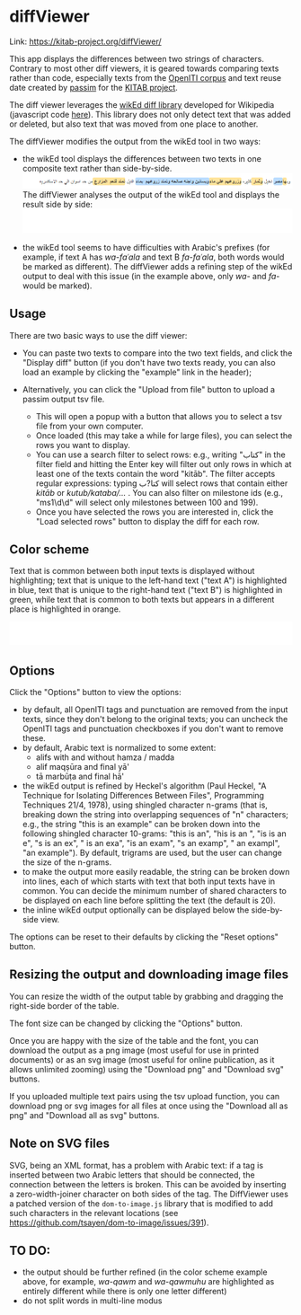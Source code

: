 # diffViewer

Link: https://kitab-project.org/diffViewer/

This app displays the differences between two strings of characters.
Contrary to most other diff viewers, it is geared towards comparing texts
rather than code, especially texts from the [OpenITI corpus](https://github.com/OpenITI)
and text reuse date created by [passim](https://github.com/dasmiq/passim) for the
[KITAB project](https://kitab-project.org).

The diff viewer leverages the [wikEd diff library](https://en.wikipedia.org/wiki/User:Cacycle/diff)
developed for Wikipedia (javascript code [here](https://en.wikipedia.org/wiki/User:Cacycle/diff.js)).
This library does not only detect text that was added or deleted, but also
text that was moved from one place to another.

The diffViewer modifies the output from the wikEd tool in two ways:

* the wikEd tool displays the differences between two texts in one
  composite text rather than side-by-side.
  ![wikEd: inline display](img/sample_text_wikEd.png)
  The diffViewer analyses the output of the wikEd tool and displays the
  result side by side:
  ![diffViewer: side-by-side display](img/sample_text_side_by_side.svg)

* the wikEd tool seems to have difficulties with Arabic's prefixes
(for example, if text A has *wa-faʿala* and text B *fa-faʿala*, both words would be
marked as different). The diffViewer adds a refining step of the wikEd
output to deal with this issue (in the example above, only *wa-* and *fa-* would
be marked).

## Usage

There are two basic ways to use the diff viewer:

* You can paste two texts to compare into the two text fields,
and click the "Display diff" button
(if you don't have two texts ready, you can also load an example by clicking
the "example" link in the header);

* Alternatively, you can click the "Upload from file" button to upload a passim
output tsv file.
  - This will open a popup with a button that allows you to select
a tsv file from your own computer.
  - Once loaded (this may take a while for large files), you can select the rows
  you want to display.
  - You can use a search filter to select rows: e.g., writing "كتاب" in the
  filter field and hitting the Enter key will filter out only rows in which at
  least one of the texts contain the word "kitāb". The filter accepts regular
  expressions: typing كتا?ب will select rows that contain either *kitāb*
  or *kutub/kataba/...* . You can also filter on milestone ids (e.g., "ms1\d\d"
  will select only milestones between 100 and 199).
  - Once you have selected the rows you are interested in, click the
  "Load selected rows" button to display the diff for each row.

## Color scheme

Text that is common between both input texts is displayed without highlighting;
text that is unique to the left-hand text ("text A") is highlighted in blue,
text that is unique to the right-hand text ("text B") is highlighted in green,
while text that is common to both texts but appears in a different place is
highlighted in orange.

![color scheme](img/color_scheme_sample.svg)

## Options

Click the "Options" button to view the options:

* by default, all OpenITI tags and punctuation are removed from the input texts,
since they don't belong to the original texts; you can uncheck the OpenITI tags
and punctuation checkboxes if you don't want to remove these.
* by default, Arabic text is normalized to some extent:
  - alifs with and without hamza / madda
  - alif maqṣūra and final yā'
  - tā marbūṭa and final hā'
* the wikEd output is refined by Heckel's algorithm (Paul Heckel, "A Technique
for Isolating Differences Between Files", Programming Techniques 21/4, 1978),
using shingled character n-grams (that is, breaking down the string into
overlapping sequences of "n" characters; e.g., the string "this is an example"
can be broken down into the following shingled character 10-grams: "this is an",
"his is an ", "is is an e", "s is an ex", " is an exa", "is an exam", "s an examp",
" an exampl", "an example"). By default, trigrams are used, but the user can
change the size of the n-grams.
* to make the output more easily readable, the string can be broken down into
lines, each of which starts with text that both input texts have in common.
You can decide the minimum number of shared characters to be displayed on each line
before splitting the text (the default is 20).
* the inline wikEd output optionally can be displayed below the side-by-side view.

The options can be reset to their defaults by clicking the "Reset options" button.

## Resizing the output and downloading image files

You can resize the width of the output table by grabbing and dragging the
right-side border of the table.

The font size can be changed by clicking the "Options" button.

Once you are happy with the size of the table and the font, you can download the
output as a png image (most useful for use in printed documents) or as an svg
image (most useful for online publication, as it allows unlimited zooming) using
the "Download png" and "Download svg" buttons.

If you uploaded multiple text pairs using the tsv upload function, you can
download png or svg images for all files at once using the "Download all as png"
and "Download all as svg" buttons.

## Note on SVG files

SVG, being an XML format, has a problem with Arabic text: 
if a tag is inserted between two Arabic letters that should be connected,
the connection between the letters is broken. 
This can be avoided by inserting a zero-width-joiner character on both sides of the tag.
The DiffViewer uses a patched version of the `dom-to-image.js` library
that is modified to add such characters in the relevant locations
(see https://github.com/tsayen/dom-to-image/issues/391).

## TO DO:

* the output should be further refined (in the color scheme example above,
  for example, *wa-qawm* and *wa-qawmuhu* are highlighted as entirely different
  while there is only one letter different)
* do not split words in multi-line modus
